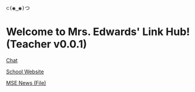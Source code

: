<pre>
⊂(◉‿◉)つ
</pre>
# Welcome to Mrs. Edwards' Link Hub! (Teacher v0.0.1)
[Chat][1]

[School Website][2]

<a href="/EdwardsHub/assets/MSENews.xspf" target="_blank">MSE News (File)</a>

[1]: https://webchat.freenode.net/?channels=#MrsEdwardsChat "Made possible by Freenode IRC"
[2]: https://www.lcps.org/Page/108044 "Now online!"
